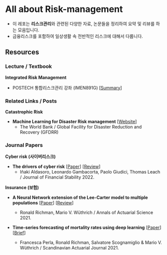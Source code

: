 # All about Risk-management

- 이 레포는 **리스크관리**와 관련된 다양한 자료, 논문들을 정리하여 요약 및 리뷰를 하는 모음입니다.
- 금융리스크를 포함하여 일상생활 속 전반적인 리스크에 대해서 다룹니다.

## Resources

### Lecture / Textbook

**Integrated Risk Management**

- POSTECH 통합리스크관리 강좌 (IMEN891G)  [[Summary](./lectures/Integreted-Risk-Managaement)]



### Related Links / Posts

**Catastrophic Risk** 

- **Machine Learning for Disaster Risk management** [[Website](https://www.gfdrr.org/sites/default/files/publication/181222_WorldBank_DisasterRiskManagement_Ebook_D6.pdf)]
  - The World Bank / Global Facility for Disaster Reduction and Recovery (GFDRR)



### Journal Papers

**Cyber risk (사이버리스크)**

- **The drivers of cyber risk** [[Paper](./papers/Aldasoro_JFS_2022.pdf)] [[Review](./review/the_drivers_of_cyber_risk.md)]
  - Iñaki Aldasoro, Leonardo Gambacorta, Paolo Giudici, Thomas Leach / Journal of Financial Stability 2022.



**Insurance (보험)**

- **A Neural Network extension of the Lee-Carter model to multiple populations** [[Paper](./papers/Richman_and_Wuthrich_AAS_2021.pdf)] [[Review](https://newindow.tistory.com/319)] 
  - Ronald Richman, Mario V. Wüthrich / Annals of Actuarial Science 2021.

- **Time-series forecasting of mortality rates using deep learning** [[Paper](./papers/Perla_et_al_SAJ_2021.pdf)] [[Brief]()]
  - Francesca Perla, Ronald Richman, Salvatore Scognamiglio & Mario V. Wüthrich / Scandinavian Actuarial Journal 2021.